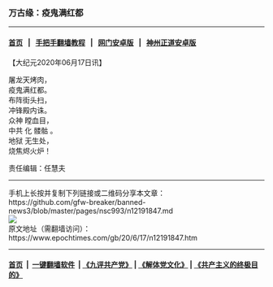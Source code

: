 ### 万古缘：疫鬼满红都
------------------------

#### [首页](https://github.com/gfw-breaker/banned-news3/blob/master/README.md) &nbsp;&nbsp;|&nbsp;&nbsp; [手把手翻墙教程](https://github.com/gfw-breaker/guides/wiki) &nbsp;&nbsp;|&nbsp;&nbsp; [网门安卓版](https://github.com/oGate2/oGate) &nbsp;&nbsp;|&nbsp;&nbsp; [神州正道安卓版](https://github.com/SzzdOgate/update) 



<div><p>
 【大纪元2020年06月17日讯】
</p>
<p>
 屠龙天烤肉，
 <br/>
 疫鬼满红都。
 <br/>
 布阵街头扫，
 <br/>
 冲锋殿内诛。
 <br/>
 <ok href="https://www.epochtimes.com/gb/tag/%E4%BC%97%E7%A5%9E.html">
  众神
 </ok>
 瞠血目，
 <br/>
 <ok href="https://www.epochtimes.com/gb/tag/%E4%B8%AD%E5%85%B1.html">
  中共
 </ok>
 化
 <ok href="https://www.epochtimes.com/gb/tag/%E9%AB%85%E9%AA%B7.html">
  髅骷
 </ok>
 。
 <br/>
 <ok href="https://www.epochtimes.com/gb/tag/%E5%9C%B0%E7%8B%B1.html">
  地狱
 </ok>
 无生处，
 <br/>
 烧焦烬火炉！
</p>
<p>
 责任编辑：任慧夫
</p>
</div>
<hr/>
手机上长按并复制下列链接或二维码分享本文章：<br/>
https://github.com/gfw-breaker/banned-news3/blob/master/pages/nsc993/n12191847.md <br/>
<a href='https://github.com/gfw-breaker/banned-news3/blob/master/pages/nsc993/n12191847.md'><img src='https://github.com/gfw-breaker/banned-news3/blob/master/pages/nsc993/n12191847.md.png'/></a> <br/>
原文地址（需翻墙访问）：https://www.epochtimes.com/gb/20/6/17/n12191847.htm


------------------------
#### [首页](https://github.com/gfw-breaker/banned-news3/blob/master/README.md) &nbsp;|&nbsp; [一键翻墙软件](https://github.com/gfw-breaker/nogfw/blob/master/README.md) &nbsp;| [《九评共产党》](https://github.com/gfw-breaker/9ping.md/blob/master/README.md#九评之一评共产党是什么) | [《解体党文化》](https://github.com/gfw-breaker/jtdwh.md/blob/master/README.md) | [《共产主义的终极目的》](https://github.com/gfw-breaker/gczydzjmd.md/blob/master/README.md)


<img src='http://gfw-breaker.win/banned-news3/pages/nsc993/n12191847.md' width='0px' height='0px'/>